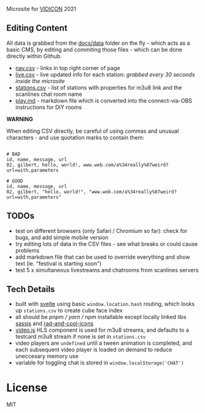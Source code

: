 Microsite for [VIDICON](https://vidicon.org) 2021

## Editing Content

All data is grabbed from the [docs/data](/docs/data) folder on the fly - which acts as a basic CMS, by editing and commiting those files - which can be done directly within Github.

* [nav.csv](/docs/data/nav.csv) - links in top right corner of page
* [live.csv](/docs/data/live.csv) - live updated info for each station: *grabbed every 30 seconds inside the microsite*
* [stations.csv](/docs/data/stations.csv) - list of stations with properties for m3u8 link and the scanlines chat room name 
* [play.md](/docs/data/play.md) - markdown file which is converted into the connect-via-OBS instructions for DIY rooms

**WARNING**

When editing CSV directly, be careful of using commas and unusual characters - and use quotation marks to contain them:

```

# BAD
id, name, message, url
02, gilbert, hello, world!, www.web.com/a%34really%87weird?url=with,parameters

# GOOD
id, name, message, url
02, gilbert, "hello, world!", "www.web.com/a%34really%87weird?url=with,parameters"

```

## TODOs

* test on different browsers (only Safari / Chromium so far): check for bugs, and add simple mobile version
* try editing lots of data in the CSV files - see what breaks or could cause problems
* add markdown file that can be used to override everything and show text (ie. "festival is starting soon")
* test 5 x simultaneous livestreams and chatrooms from scanlines servers

## Tech Details

* built with [svelte](https://svelte.dev/docs) using basic `window.location.hash` routing, which looks up `stations.csv` to create cube face index
* all should be _pnpm / yarn / npm_ installable except locally linked libs [sassis](https://github.com/autr/sassis) and [rad-and-cool-icons](https://github.com/autr/rad-and-cool-icons)
* [video.js](https://docs.videojs.com/docs/api/player.html) HLS component is used for m3u8 streams, and defaults to a testcard m3u8 stream if none is set in `stations.csv`
* video players are `undefined` until a tween animation is completed, and each subsequent video player is loaded on demand to reduce uneccesary memory use
* variable for toggling chat is stored in `window.localStorage('CHAT')`

# License

MIT
